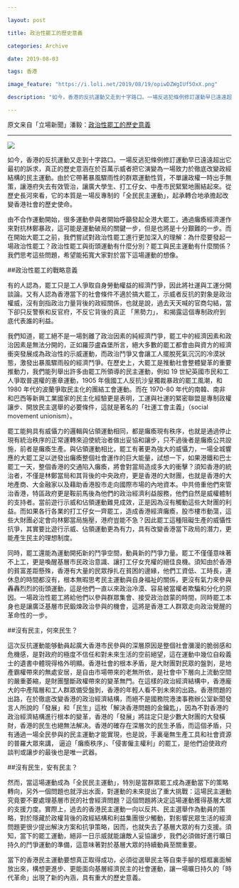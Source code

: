 ```yaml
---

layout: post

title: 政治性罷工的歷史意義

categories: Archive

date: 2019-08-03

tags: 香港

image_feature: "https://i.loli.net/2019/08/19/opiwDZWgIUf5OxX.png"

description: "如今，香港的反抗運動又走到十字路口。一場反逃犯條例修訂運動早已遠遠超出它最初的訴求，真正的歷史意涵在於百萬示威者把它演變為一場致力於徹底改變政經結構的民主運動。"

---
```


原文来自「立場新聞」潘毅：[政治性罷工的歷史意義](https://thestandnews.com/politics/%E6%94%BF%E6%B2%BB%E6%80%A7%E7%BD%B7%E5%B7%A5%E7%9A%84%E6%AD%B7%E5%8F%B2%E6%84%8F%E7%BE%A9/)


---
![](https://i.loli.net/2019/08/19/opiwDZWgIUf5OxX.png)

如今，香港的反抗運動又走到十字路口。一場反逃犯條例修訂運動早已遠遠超出它最初的訴求，真正的歷史意涵在於百萬示威者把它演變為一場致力於徹底改變政經結構的民主運動。由於它帶著暴風驟雨性的群眾運動性質，不單讓政權一時出手無策，讓港府失去有效管治，讓廣大學生、打工仔女、中產市民緊緊地團結起來。從歷史長河來看，它的本質是一場反專制的「全民民主運動」，起承轉合地承擔起改變香港社會的歷史使命。

由不合作運動開始，很多運動參與者開始呼籲發起全港大罷工，通過癱瘓經濟運作來對抗林鄭暴政，這可能是運動破局的關鍵一步，但是也將是十分艱難的一步。而在開始大罷工之前，我們嘗試對政治性罷工進行更加深入的理解：為什麼要發起一場政治性罷工？政治性罷工與街頭運動有什麼分別？罷工與民主運動有什麼關係？我們思考這些問題，希望能拓寬大家對於當下這場運動的想像。

##政治性罷工的戰略意義

有的人認為，罷工只是工人爭取自身勞動權益的經濟鬥爭，因此將社運與工運分開談論。又有人認為香港當下的社會條件不適於搞大罷工，示威者反抗的對象是政治權威，沒有劍指政治力量背後的政經關係，也就是說，過去天天喊的官商勾結，當下卻只反警察和反官府，不反它背後的真正 「黑勢力」， 和揭露這個專制政府到底代表誰的利益。

我們知道，罷工絕不是一場剝離了政治因素的純經濟鬥爭，罷工中的經濟因素和政治因素是無法分開的，正如羅莎盧森堡所言，絕大多數的罷工都會由與資方的經濟衝突發展成為政治性的示威運動，而政治鬥爭又會讓工人擺脫死氣沉沉的冷漠狀態，激發出暴風驟雨般的經濟鬥爭。在歷史上，大罷工是推動社會整體變革的重要推動力，我們能列舉出許多由罷工所領導的民主運動，例如 19 世紀英國市民和工人爭取普選權的憲章運動，1905 年俄國工人反抗沙皇獨裁暴政的罷工風潮，和 1980 年代的波蘭爭取民主化的團結工會運動。而在 1970-80 年代的南韓、南非和巴西等新興工業國家的民主化經驗更是表明，工運與社運的緊密聯盟是專制政權讓步、開放民主選舉的必要條件，這就是著名的「社運工會主義」（social movement unionism）。

罷工能夠具有威懾力的邏輯與佔領運動相同，都是癱瘓現有秩序，也就是通過停止現有統治秩序的正常運轉來迫使統治者做出妥協和讓步，只不過後者是癱瘓公共設施，前者是癱瘓生產。與佔領運動相比，罷工有著更為強大的威懾力，一場全城響應的大罷工足以迸發出癱瘓整個社會運作的巨大能量，試想一下，如果港鐵和巴士罷工一天，整個香港的交通陷入癱瘓，將會對當局造成多大的衝擊？須知香港的統治者，不僅是林鄭當局和其背後的中央政府，更是香港的大財團，也就是香港的大地產商、大金融家以及藉助香港股市走向國際市場的內地資本。中共倚重他們來管治香港，特區政府更是鞍前馬後為他們的政治經濟利益服務，他們自然是威權體制的支持者。當前遊行示威和佔領運動難見成效，正是因為沒有觸動這些大財團的利益。而如果各行各業的打工仔女一齊罷工，造成香港經濟癱瘓，股市樓市動蕩，這些大財團必定會向林鄭當局施壓，港府豈能不急？因此罷工這種阻礙生產的威懾性抗爭，其實要比遊行示威、佔領運動更為有力，具有改變香港當下政局的潛力，更能產生民主的理想制度。

同時，罷工還能為運動開拓新的鬥爭空間，動員新的鬥爭力量。罷工不僅僅意味著不上工，更是喚醒基層市民政治意識、讓打工仔女充權的絕佳良機。須知由於香港的貧富差距懸殊，香港有大量的民眾掙扎在貧困的邊緣，他們工資低、工時長，連休息的時間都沒有，根本無暇思考民主運動與自身福祉的關係，更沒有氣力來參與轟轟烈烈的街頭運動，這是他們一直以來政治冷漠、容易被當權者欺騙和分化的原因。一場政治性罷工將給他們以參與群眾集會、接受政治啟蒙的時間，同時罷工本身也是讓廣泛基層市民鍛煉政治參與的機會，這將是香港工人群眾走向政治覺醒的革命性的一步。

##沒有民主，何來民生？

這次反抗運動能够動員起廣大香港市民參與的深層原因是整個社會瀰漫的脆弱感和危機感，是對政府的極度不信任和對未來生活的空前絕望，這在運動中幾位自殺義士的遺書中體現得格外明顯。香港社會的根本矛盾，是大財團對民眾的盤剝，是地產霸權帶來的無處安居，是自由市場帶來的老無所依，是社會中下層向上流動空間的嚴重萎縮，是財團壟斷政權帶來的變革無門。在這樣的政治經濟結構中，香港龐大的中產階層和工人群眾備受盤剝，香港的年輕人看不到未來的出路。香港問題的出路，在於徹底改變香港的政治經濟結構，而絕不是國務院港澳事務辦公室新聞發言人所說的「發展」和「民生」這枚「解決香港問題的金鑰匙」，因為不對香港的政治經濟結構進行根本的變革，香港的「發展」將註定只是少數大財團的大發橫財，香港的民生也絕無法解决。香港的確存在深層次的民生矛盾，而這個矛盾，只有通過一場全民參與的民主運動才能實現，也是說，手裏毫無生產工具和社會資源的普羅大眾來講， 逼迫「癱瘓秩序」、「侵害僱主權利」的罷工，是他們迫使政府談判或讓步的最後也是唯一武器。

##沒有民生，安有民主？

然而，當這場運動成為「全民民主運動」，特別是當群眾罷工成為運動當下的策略轉向，另外一個問題也就浮出水面，對運動的未來提出了重大挑戰：這場民主運動究竟要不要處理基層市民的社會經濟問題？這個問題將決定這場運動獲得基層大眾的支援力度。實際上，過去的香港民主運動一向以反共、民主選舉作為動員的策略，對於隱藏於政權背後的政經結構和利益集團很少觸動，對影響民眾生活的經濟問題更很少提出解決方案和抗爭策略，因而，也就失去了基層大眾的有力支援。須知，當下的罷工運動，絕非一日示威就能讓敵人妥協讓步，我們必須做好進行曠日持久的鬥爭運動的準備，這意味著對於基層大眾的持續動員至關重要。

當下的香港民主運動要想真正取得成功，必須從選舉民主等自束手腳的框框裏面解放出來，構想更進步、更能面向基層經濟民主的社會運動，讓一場曠日持久的「時代革命」出現了新的內涵，具有重大的歷史意義。
